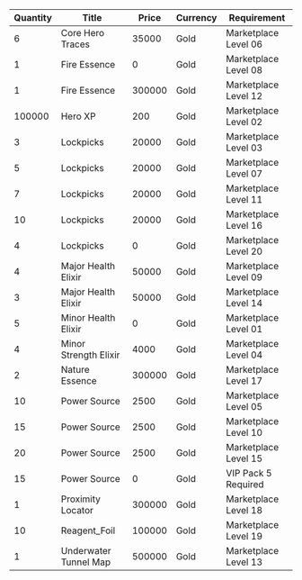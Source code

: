 | Quantity | Title | Price | Currency |  Requirement |
| -------- | ----- | ----- | -------- |  ----------- |
| 6 | Core Hero Traces | 35000 | Gold | Marketplace Level 06 |
| 1 | Fire Essence | 0 | Gold | Marketplace Level 08 |
| 1 | Fire Essence | 300000 | Gold | Marketplace Level 12 |
| 100000 | Hero XP | 200 | Gold | Marketplace Level 02 |
| 3 | Lockpicks | 20000 | Gold | Marketplace Level 03 |
| 5 | Lockpicks | 20000 | Gold | Marketplace Level 07 |
| 7 | Lockpicks | 20000 | Gold | Marketplace Level 11 |
| 10 | Lockpicks | 20000 | Gold | Marketplace Level 16 |
| 4 | Lockpicks | 0 | Gold | Marketplace Level 20 |
| 4 | Major Health Elixir | 50000 | Gold | Marketplace Level 09 |
| 3 | Major Health Elixir | 50000 | Gold | Marketplace Level 14 |
| 5 | Minor Health Elixir | 0 | Gold | Marketplace Level 01 |
| 4 | Minor Strength Elixir | 4000 | Gold | Marketplace Level 04 |
| 2 | Nature Essence | 300000 | Gold | Marketplace Level 17 |
| 10 | Power Source | 2500 | Gold | Marketplace Level 05 |
| 15 | Power Source | 2500 | Gold | Marketplace Level 10 |
| 20 | Power Source | 2500 | Gold | Marketplace Level 15 |
| 15 | Power Source | 0 | Gold | VIP Pack 5 Required |
| 1 | Proximity Locator | 300000 | Gold | Marketplace Level 18 |
| 10 | Reagent_Foil | 100000 | Gold | Marketplace Level 19 |
| 1 | Underwater Tunnel Map | 500000 | Gold | Marketplace Level 13 |
